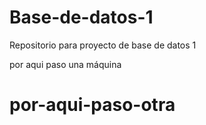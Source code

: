 # Base-de-datos-1
Repositorio para proyecto de base de datos 1

por aqui paso una máquina
# por-aqui-paso-otra
